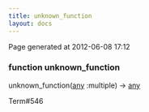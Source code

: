 ```yaml
---
title: unknown_function
layout: docs
---
```


<div class="bottom_right_note">Page generated at 2012-06-08 17:12</div>
<h3><span class="minor">function</span> unknown_function</h3>

unknown_function(<a href="/docs/any.html">any</a> :multiple) -> <a href="/docs/any.html">any</a>
<p></p>

<p><span class="extra_minor">Term#546</span></p>

